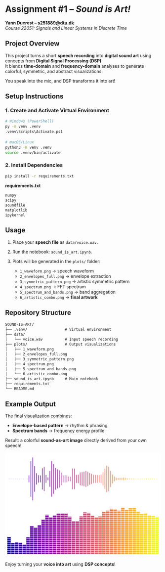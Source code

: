 # Assignment #1 – *Sound is Art!*  

**Yann Ducrest – s251889@dtu.dk**  
*Course 22051: Signals and Linear Systems in Discrete Time*  

## Project Overview  

This project turns a short **speech recording** into **digital sound art** using concepts from **Digital Signal Processing (DSP)**.  
It blends **time-domain** and **frequency-domain** analyses to generate colorful, symmetric, and abstract visualizations.  

You speak into the mic, and DSP transforms it into art!  

## Setup Instructions  

### 1. Create and Activate Virtual Environment  

```bash
# Windows (PowerShell)
py -m venv .venv
.venv\Scripts\Activate.ps1

# macOS/Linux
python3 -m venv .venv
source .venv/bin/activate
````

### 2. Install Dependencies

```bash
pip install -r requirements.txt
```

**requirements.txt**

```
numpy
scipy
soundfile
matplotlib
ipykernel
```

## Usage

1. Place your **speech file** as `data/voice.wav`.

2. Run the notebook: `sound_is_art.ipynb`.

3. Plots will be generated in the `plots/` folder:

   * `1_waveform.png` → speech waveform
   * `2_envelopes_full.png` → envelope extraction
   * `3_symmetric_pattern.png` → artistic symmetric pattern
   * `4_spectrum.png` → FFT spectrum
   * `5_spectrum_and_bands.png` → band aggregation
   * `6_artistic_combo.png` → **final artwork** 

## Repository Structure

```
SOUND-IS-ART/
├── .venv/                 # Virtual environment
├── data/
│   └── voice.wav          # Input speech recording
├── plots/                 # Output visualizations
│   ├── 1_waveform.png
│   ├── 2_envelopes_full.png
│   ├── 3_symmetric_pattern.png
│   ├── 4_spectrum.png
│   ├── 5_spectrum_and_bands.png
│   └── 6_artistic_combo.png
├── sound_is_art.ipynb     # Main notebook
├── requirements.txt
└── README.md
```

## Example Output

The final visualization combines:

* **Envelope-based pattern** → rhythm & phrasing 
* **Spectrum bands** → frequency energy profile 

Result: a colorful **sound-as-art image** directly derived from your own speech!

![Artistic Visualization](plots/6_artistic_combo.png)

Enjoy turning your **voice into art** using **DSP concepts**!